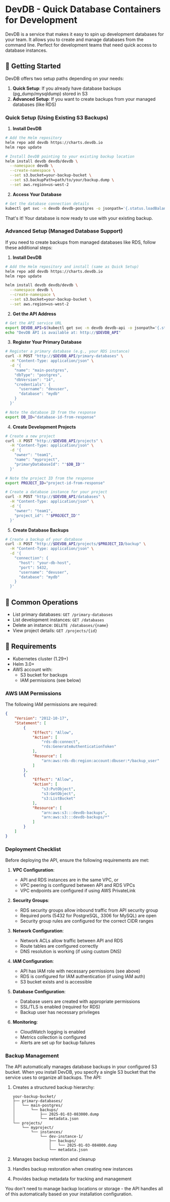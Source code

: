 # DevDB - Quick Database Containers for Development

DevDB is a service that makes it easy to spin up development databases for your team. It allows you to create and manage databases from the command line. Perfect for development teams that need quick access to database instances.

## 🚀 Getting Started

DevDB offers two setup paths depending on your needs:
1. **Quick Setup**: If you already have database backups (pg_dump/mysqldump) stored in S3
2. **Advanced Setup**: If you want to create backups from your managed databases (like RDS)

### Quick Setup (Using Existing S3 Backups)

1. **Install DevDB**
```bash
# Add the Helm repository
helm repo add devdb https://charts.devdb.io
helm repo update

# Install DevDB pointing to your existing backup location
helm install devdb devdb/devdb \
  --namespace devdb \
  --create-namespace \
  --set s3.bucket=your-backup-bucket \
  --set s3.backupPath=path/to/your/backup.dump \
  --set aws.region=us-west-2
```

2. **Access Your Database**
```bash
# Get the database connection details
kubectl get svc -n devdb devdb-postgres -o jsonpath='{.status.loadBalancer.ingress[0].hostname}'
```

That's it! Your database is now ready to use with your existing backup.

### Advanced Setup (Managed Database Support)

If you need to create backups from managed databases like RDS, follow these additional steps:

1. **Install DevDB**
```bash
# Add the Helm repository and install (same as Quick Setup)
helm repo add devdb https://charts.devdb.io
helm repo update

helm install devdb devdb/devdb \
  --namespace devdb \
  --create-namespace \
  --set s3.bucket=your-backup-bucket \
  --set aws.region=us-west-2
```

2. **Get the API Address**
```bash
# Get the API service URL
export DEVDB_API=$(kubectl get svc -n devdb devdb-api -o jsonpath='{.status.loadBalancer.ingress[0].hostname}')
echo "DevDB API is available at: http://$DEVDB_API"
```

3. **Register Your Primary Database**
```bash
# Register a primary database (e.g., your RDS instance)
curl -X POST "http://$DEVDB_API/primary-databases" \
  -H "Content-Type: application/json" \
  -d '{
    "name": "main-postgres",
    "dbType": "postgres",
    "dbVersion": "14",
    "credentials": {
      "username": "devuser",
      "database": "mydb"
    }
  }'

# Note the database ID from the response
export DB_ID="database-id-from-response"
```

4. **Create Development Projects**
```bash
# Create a new project
curl -X POST "http://$DEVDB_API/projects" \
  -H "Content-Type: application/json" \
  -d '{
    "owner": "team1",
    "name": "myproject",
    "primaryDatabaseId": "'$DB_ID'"
  }'

# Note the project ID from the response
export PROJECT_ID="project-id-from-response"

# Create a database instance for your project
curl -X POST "http://$DEVDB_API/databases" \
  -H "Content-Type: application/json" \
  -d '{
    "owner": "team1",
    "project_id": "'$PROJECT_ID'"
  }'
```

5. **Create Database Backups**
```bash
# Create a backup of your database
curl -X POST "http://$DEVDB_API/projects/$PROJECT_ID/backup" \
  -H "Content-Type: application/json" \
  -d '{
    "connection": {
      "host": "your-db-host",
      "port": 5432,
      "username": "devuser",
      "database": "mydb"
    }
  }'
```

## 📖 Common Operations

- List primary databases: `GET /primary-databases`
- List development instances: `GET /databases`
- Delete an instance: `DELETE /databases/{name}`
- View project details: `GET /projects/{id}`

## 🔧 Requirements

- Kubernetes cluster (1.29+)
- Helm 3.0+
- AWS account with:
  - S3 bucket for backups
  - IAM permissions (see below)

### AWS IAM Permissions

The following IAM permissions are required:

```json
{
    "Version": "2012-10-17",
    "Statement": [
        {
            "Effect": "Allow",
            "Action": [
                "rds-db:connect",
                "rds:GenerateAuthenticationToken"
            ],
            "Resource": [
                "arn:aws:rds-db:region:account:dbuser:*/backup_user"
            ]
        },
        {
            "Effect": "Allow",
            "Action": [
                "s3:PutObject",
                "s3:GetObject",
                "s3:ListBucket"
            ],
            "Resource": [
                "arn:aws:s3:::devdb-backups",
                "arn:aws:s3:::devdb-backups/*"
            ]
        }
    ]
}
```

### Deployment Checklist

Before deploying the API, ensure the following requirements are met:

1. **VPC Configuration**:
   - API and RDS instances are in the same VPC, or
   - VPC peering is configured between API and RDS VPCs
   - VPC endpoints are configured if using AWS PrivateLink

2. **Security Groups**:
   - RDS security groups allow inbound traffic from API security group
   - Required ports (5432 for PostgreSQL, 3306 for MySQL) are open
   - Security group rules are configured for the correct CIDR ranges

3. **Network Configuration**:
   - Network ACLs allow traffic between API and RDS
   - Route tables are configured correctly
   - DNS resolution is working (if using custom DNS)

4. **IAM Configuration**:
   - API has IAM role with necessary permissions (see above)
   - RDS is configured for IAM authentication (if using IAM auth)
   - S3 bucket exists and is accessible

5. **Database Configuration**:
   - Database users are created with appropriate permissions
   - SSL/TLS is enabled (required for RDS)
   - Backup user has necessary privileges

6. **Monitoring**:
   - CloudWatch logging is enabled
   - Metrics collection is configured
   - Alerts are set up for backup failures

### Backup Management

The API automatically manages database backups in your configured S3 bucket. When you install DevDB, you specify a single S3 bucket that the service uses to organize all backups. The API:

1. Creates a structured backup hierarchy:
   ```
   your-backup-bucket/
   ├── primary-databases/
   │   └── main-postgres/
   │       └── backups/
   │           ├── 2025-01-03-083000.dump
   │           └── metadata.json
   └── projects/
       └── myproject/
           └── instances/
               └── dev-instance-1/
                   ├── backups/
                   │   └── 2025-01-03-084000.dump
                   └── metadata.json
   ```

2. Manages backup retention and cleanup
3. Handles backup restoration when creating new instances
4. Provides backup metadata for tracking and management

You don't need to manage backup locations or storage - the API handles all of this automatically based on your installation configuration.